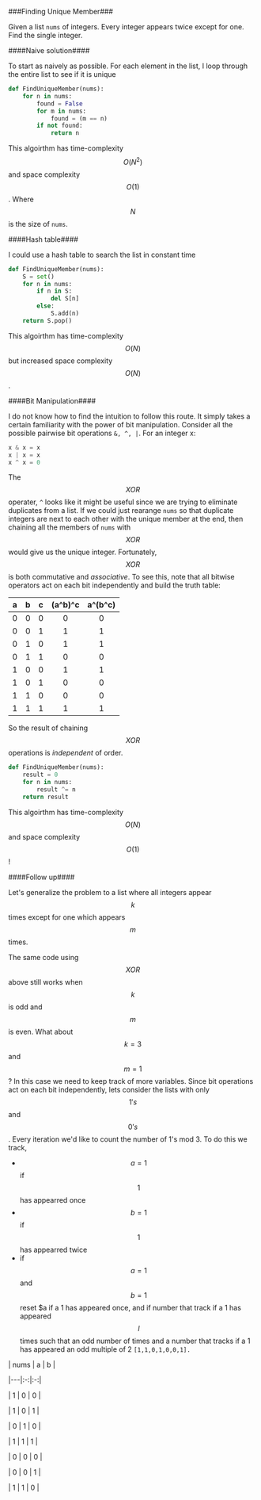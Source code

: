 ###Finding Unique Member###

Given a list ```nums``` of integers.  Every integer appears twice except for one.  Find the single integer.

####Naive solution####

To start as naively as possible. For each element in the list, I loop through the entire list to see if it is unique

```python
def FindUniqueMember(nums):
    for n in nums:
        found = False
        for m in nums:
            found = (m == n)
        if not found:
            return n
```

This algoirthm has time-complexity $$O(N^2)$$ and space complexity $$O(1)$$. Where $$N$$ is the size of ```nums```.

####Hash table####

I could use a hash table to search the list in constant time

```python
def FindUniqueMember(nums):
    S = set()
    for n in nums:
        if n in S:
            del S[n]
        else:
            S.add(n)
    return S.pop()
```

This algoirthm has time-complexity $$O(N)$$ but increased space complexity $$O(N)$$.

####Bit Manipulation####

I do not know how to find the intuition to follow this route.  It simply takes a certain familiarity with the power of bit manipulation. Consider all the possible pairwise bit operations ```&, ^, |```.  For an integer x:

```python
x & x = x
x | x = x
x ^ x = 0
```

The $$XOR$$ operater, ```^``` looks like it might be useful since we are trying to eliminate duplicates from a list.  If we could just rearange ```nums``` so that duplicate integers are next to each other with the unique member at the end, then chaining all the members of ```nums``` with $$XOR$$ would give us the unique integer. Fortunately, $$XOR$$ is both commutative and _associative_.  To see this, note that all bitwise operators act on each bit independently and build the truth table:

| a | b | c | (a^b)^c | a^(b^c) | 
|---|---|---|:-------:|:-------:| 
| 0 | 0 | 0 | 0       | 0       | 
| 0 | 0 | 1 | 1       | 1       | 
| 0 | 1 | 0 | 1       | 1       | 
| 0 | 1 | 1 | 0       | 0       | 
| 1 | 0 | 0 | 1       | 1       | 
| 1 | 0 | 1 | 0       | 0       | 
| 1 | 1 | 0 | 0       | 0       |  
| 1 | 1 | 1 | 1       | 1       |

So the result of chaining $$XOR$$ operations is _independent_ of order.

```python
def FindUniqueMember(nums):
    result = 0
    for n in nums:
        result ^= n
    return result
```

This algoirthm has time-complexity $$O(N)$$ and space complexity $$O(1)$$!

####Follow up####

Let's generalize the problem to a list where all integers appear $$k$$ times except for one which appears $$m$$ times.

The same code using $$XOR$$ above still works when $$k$$ is odd and $$m$$ is even.  What about $$k=3$$ and $$m=1$$? In this case we need to keep track of more variables.  Since bit operations act on each bit independently, lets consider the lists with only $$1's$$ and $$0's$$. Every iteration we'd like to count the number of 1's mod 3. To do this we track,

* $$a = 1$$ if $$1$$ has appearred once
* $$b = 1$$ if $$1$$ has appearred twice
* if $$a = 1$$ and $$b = 1$$ reset $a
 if a 1 has appeared once, and if  number that track if a 1 has appeared $$l$$ times such that an odd number of times and a number that tracks if a 1 has appeared an odd multiple of 2 ```[1,1,0,1,0,0,1].```  

| nums | a | b |

|---|:-:|:-:|

| 1 | 0 | 0 |

| 1 | 0 | 1 |

| 0 | 1 | 0 |

| 1 | 1 | 1 |

| 0 | 0 | 0 |

| 0 | 0 | 1 |

| 1 | 1 | 0 |

